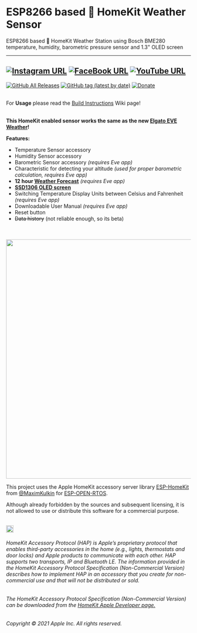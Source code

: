 # ESP8266 based  HomeKit Weather Sensor
ESP8266 based  HomeKit Weather Station using Bosch BME280 temperature, humidity, barometric pressure sensor and 1.3" OLED screen

------
[![Instagram URL](https://img.shields.io/twitter/url/https/www.instagram.com/homekidd?label=Follow&logo=instagram&style=social)](https://www.instagram.com/homekidd) [![FaceBook URL](https://img.shields.io/twitter/url/https/www.facebook.com/HomeKiid?label=Like&logo=facebook&style=social)](https://www.facebook.com/HomeKiid) [![YouTube URL](https://img.shields.io/twitter/url/https/www.youtube.com/channel/UCkqC_6j1uyYVv7SO3jPe7KA?label=Follow&logo=youtube&style=social)](https://www.youtube.com/channel/UCkqC_6j1uyYVv7SO3jPe7KA)
------

[![GitHub All Releases](https://img.shields.io/github/downloads/HomeKidd/ESP8266-HomeKit-New-Eve-Weather/total?color=green)](https://github.com/HomeKidd/ESP8266-HomeKit-New-Eve-Weather/releases) 
[![GitHub tag (latest by date)](https://img.shields.io/github/v/tag/HomeKidd/ESP8266-HomeKit-New-Eve-Weather?color=yellow&label=Latest%20Release)](https://github.com/HomeKidd/ESP8266-HomeKit-New-Eve-Weather/releases) 
[![Donate](https://img.shields.io/badge/Donate-PayPal-blue.svg)](https://www.paypal.com/cgi-bin/webscr?cmd=_s-xclick&hosted_button_id=CEYEK69ZYG69S&source=url)
<br/>
<br/>


For **Usage** please read the [Build Instructions](https://github.com/HomeKidd/ESP8266-HomeKit-New-Eve-Weather/wiki/Build-Instructions) Wiki page!<br/><br/>


**This HomeKit enabled sensor works the same as the new [Elgato EVE Weather](https://www.evehome.com/en/eve-weather)!** 



**Features:**

* Temperature Sensor accessory
* Humidity Sensor accessory
* Barometric Sensor accessory _(requires Eve app)_
* Characteristic for detecting your altitude _(used for proper barometric calculation, requires Eve app)_
* **12 hour [Weather Forecast]()**  _(requires Eve app)_
* **[SSD1306 OLED screen](https://s.click.aliexpress.com/e/_d7Bj0V3)** 
* Switching Temperature Display Units between Celsius and Fahrenheit  _(requires Eve app)_
* Downloadable User Manual  _(requires Eve app)_
* Reset button 
* ~~Data history~~ (not reliable enough, so its beta)


<br/>
<br/>
<img src="https://github.com/HomeKidd/ESP8266-HomeKit-Weather-Station-BME280/raw/master/images/homekid_mofffckup_2.jpg" class="center" width="650"/>

<br/>

This project uses the Apple HomeKit accessory server library [ESP-HomeKit](https://github.com/maximkulkin/esp-homekit) from [@MaximKulkin](https://github.com/maximkulkin) for [ESP-OPEN-RTOS](https://github.com/SuperHouse/esp-open-rtos).<br/>

Although already forbidden by the sources and subsequent licensing, it is not allowed to use or distribute this software for a commercial purpose.<br/><br/>

<img src="https://freepngimg.com/thumb/apple_logo/25366-7-apple-logo-file.png" width="20"/> 

###### HomeKit Accessory Protocol (HAP) is Apple’s proprietary protocol that enables third-party accessories in the home (e.g., lights, thermostats and door locks) and Apple products to communicate with each other. HAP supports two transports, IP and Bluetooth LE. The information provided in the HomeKit Accessory Protocol Specification (Non-Commercial Version) describes how to implement HAP in an accessory that you create for non-commercial use and that will not be distributed or sold.

###### The HomeKit Accessory Protocol Specification (Non-Commercial Version) can be downloaded from the [HomeKit Apple Developer page.](https://developer.apple.com/homekit/)

###### Copyright © 2021 Apple Inc. All rights reserved.
